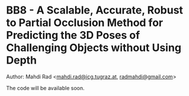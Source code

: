 # BB8 - A Scalable, Accurate, Robust to Partial Occlusion Method for Predicting the 3D Poses of Challenging Objects without Using Depth

Author: Mahdi Rad <mahdi.rad@icg.tugraz.at, radmahdi@gmail.com>

The code will be available soon.
